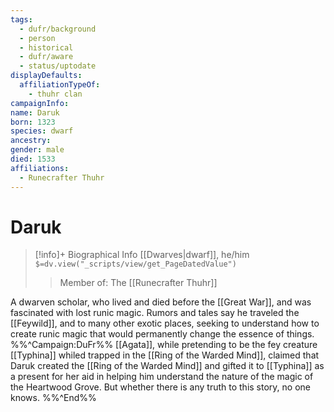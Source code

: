 ```yaml
---
tags:
  - dufr/background
  - person
  - historical
  - dufr/aware
  - status/uptodate
displayDefaults:
  affiliationTypeOf:
    - thuhr clan
campaignInfo: 
name: Daruk
born: 1323
species: dwarf
ancestry: 
gender: male
died: 1533
affiliations:
  - Runecrafter Thuhr
---
```

# Daruk
>[!info]+ Biographical Info
> [[Dwarves|dwarf]], he/him
> `$=dv.view("_scripts/view/get_PageDatedValue")`
>> Member of: The [[Runecrafter Thuhr]]

A dwarven scholar, who lived and died before the [[Great War]], and was fascinated with lost runic magic. Rumors and tales say he traveled the [[Feywild]], and to many other exotic places, seeking to understand how to create runic magic that would permanently change the essence of things. 
%%^Campaign:DuFr%%
[[Agata]], while pretending to be the fey creature [[Typhina]] whiled trapped in the [[Ring of the Warded Mind]], claimed that Daruk created the [[Ring of the Warded Mind]] and gifted it to [[Typhina]] as a present for her aid in helping him understand the nature of the magic of the Heartwood Grove. But whether there is any truth to this story, no one knows. 
%%^End%%

